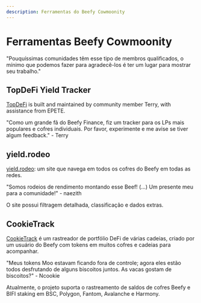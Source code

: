 ```yaml
---
description: Ferramentas do Beefy Cowmoonity
---
```


# Ferramentas Beefy Cowmoonity

"Pouquíssimas comunidades têm esse tipo de membros qualificados, o mínimo que podemos fazer para agradecê-los é ter um lugar para mostrar seu trabalho."

## TopDeFi Yield Tracker

[TopDeFi](https://thetopdefi.com/) is built and maintained by community member Terry, with assistance from EPETE.

"Como um grande fã do Beefy Finance, fiz um tracker para os LPs mais populares e cofres individuais. Por favor, experimente e me avise se tiver algum feedback." - Terry

## yield.rodeo

[yield.rodeo](https://yield.rodeo/): um site que navega em todos os cofres do Beefy em todas as redes.&#x20;

"Somos rodeios de rendimento montando esse Beef! (...) Um presente meu para a comunidade!" - naezith&#x20;

O site possui filtragem detalhada, classificação e dados extras.

## CookieTrack

[CookieTrack](https://cookietrack.io/) é um rastreador de portfólio DeFi de várias cadeias, criado por um usuário do Beefy com tokens em muitos cofres e cadeias para acompanhar.&#x20;

"Meus tokens Moo estavam ficando fora de controle; agora eles estão todos desfrutando de alguns biscoitos juntos. As vacas gostam de biscoitos?" - Ncookie&#x20;

Atualmente, o projeto suporta o rastreamento de saldos de cofres Beefy e BIFI staking em BSC, Polygon, Fantom, Avalanche e Harmony.
